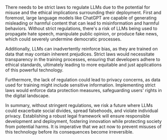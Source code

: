 There needs to be strict laws to regulate LLMs due to the potential for misuse and the ethical implications surrounding their deployment. First and foremost, large language models like ChatGPT are capable of generating misleading or harmful content that can lead to misinformation and harmful behaviors. Without strict regulations, there's a risk of LLMs being used to propagate hate speech, manipulate public opinion, or produce fake news, which could severely undermine democratic processes.

Additionally, LLMs can inadvertently reinforce bias, as they are trained on data that may contain inherent prejudices. Strict laws would necessitate transparency in the training processes, ensuring that developers adhere to ethical standards, ultimately leading to more equitable and just applications of this powerful technology.

Furthermore, the lack of regulation could lead to privacy concerns, as data used for training might include sensitive information. Implementing strict laws would enforce data protection measures, safeguarding users' rights in the digital landscape.

In summary, without stringent regulations, we risk a future where LLMs could exacerbate social divides, spread falsehoods, and violate individual privacy. Establishing a robust legal framework will ensure responsible development and deployment, fostering innovation while protecting society from potential harms. It is imperative that we act now to prevent misuses of this technology before its consequences become irreversible.